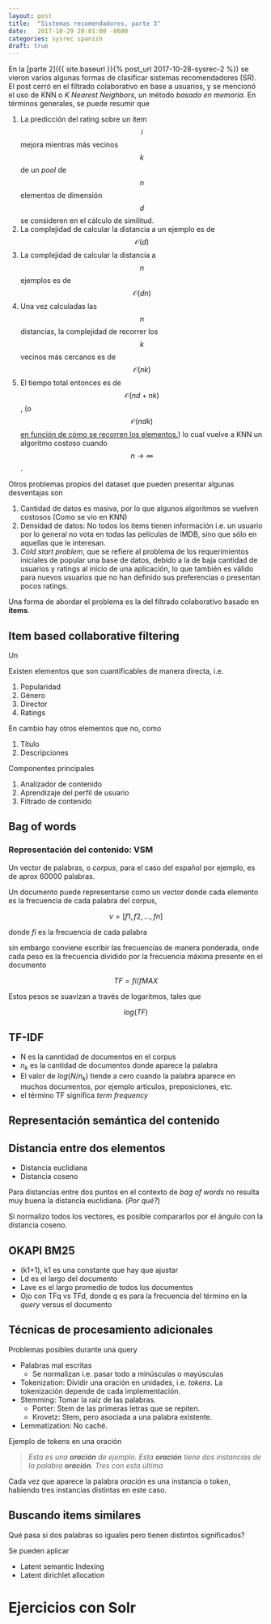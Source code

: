 ```yaml
---
layout: post
title:  "Sistemas recomendadores, parte 3"
date:   2017-10-29 20:01:00 -0600
categories: sysrec spanish
draft: true
---
```

<!-- entry 3, clase 25.10 -->


En la [parte 2]({{ site.baseurl }}{% post_url 2017-10-28-sysrec-2 %}) se vieron varios algunas formas de clasificar sistemas recomendadores (SR). El post cerró en el filtrado colaborativo en base a usuarios, y se mencionó el uso de KNN o *K Nearest Neighbors*, un método *basado en memoria*. En términos generales, se puede resumir que  

1.  La predicción del rating sobre un ítem $$i$$ mejora mientras más vecinos $$k$$ de un *pool* de $$n$$ elementos de dimensión $$d$$ se consideren en el cálculo de similitud.
1.  La complejidad de calcular la distancia a un ejemplo es de $$\mathcal{O}(d)$$
1.  La complejidad de calcular la distancia a $$n$$ ejemplos es de $$\mathcal{O}(dn)$$
1.  Una vez calculadas las $$n$$ distancias, la complejidad de recorrer los $$k$$ vecinos más cercanos es de $$\mathcal{O}(nk)$$
1.  El tiempo total entonces es de $$\mathcal{O}(nd+nk)$$, (o $$\mathcal{O}(ndk)$$ [en función de cómo se recorren los elementos.](https://stats.stackexchange.com/questions/219655/k-nn-computational-complexity)) lo cual vuelve a KNN un algoritmo costoso cuando $$n\rightarrow \infty$$. 

Otros problemas propios del dataset que pueden presentar algunas desventajas son

1.  Cantidad de datos es masiva, por lo que algunos algoritmos se vuelven costosos (Como se vio en KNN)
1.  Densidad de datos: No todos los items tienen información i.e. un usuario por lo general no vota en todas las películas de IMDB, sino que sólo en aquellas que le interesan. 
1.  *Cold start problem*, que se refiere al problema de los requerimientos iniciales de popular una base de datos, debido a la de baja cantidad de usuarios y ratings al inicio de una aplicación, lo que también es válido para nuevos usuarios que no han definido sus preferencias o presentan pocos ratings.

Una forma de abordar el problema es la del filtrado colaborativo basado en **ítems**.


## Item based collaborative filtering

Un

Existen elementos que son cuantificables de manera directa, i.e.

1. Popularidad
1. Género
1. Director
1. Ratings

En cambio hay otros elementos que no, como

1. Título
1. Descripciones

<!-- slide 4/25 -->
Componentes principales

1.  Analizador de contenido
1.  Aprendizaje del perfil de usuario
1.  Filtrado de contenido

## Bag of words
### Representación del contenido: VSM

<!-- slide 6 -->
<!-- Aquí aparece una tabla -->

Un vector de palabras, o *corpus*, para el caso del español por ejemplo, es de aprox $60000$ palabras. 

Un documento puede representarse como un vector donde cada elemento es la frecuencia de cada palabra del corpus, 

$$ v = [f1,f2,...,fn] $$

donde $fi$ es la frecuencia de cada palabra

<!-- TODO: cambiar notaciones  -->

sin embargo conviene escribir las frecuencias de manera ponderada, onde cada peso es la frecuencia dividido por la frecuencia máxima presente en el documento

<!--  slide 9 -->

$$ TF = fi/fMAX $$

Estos pesos se suavizan a través de logaritmos, tales que 

$$ log(TF) $$

<!-- slide 8 -->


## TF-IDF

*  N es la canntidad de documentos en el corpus
*  $n_k$ es la cantidad de documentos donde aparece la palabra
*  El valor de $log(N/n_k)$ tiende a cero cuando la palabra aparece en muchos documentos, por ejemplo artículos, preposiciones, etc.
*  el término TF significa *term frequency* 

## Representación semántica del contenido

## Distancia entre dos elementos

*  Distancia euclidiana
*  Distancia coseno

Para distancias entre dos puntos en el contexto de *bag of words* no resulta muy buena la distancia euclidiana. (*Por qué?*)

Si normalizo todos los vectores, es posible compararlos por el 
ángulo con la distancia coseno.

## OKAPI BM25
<!-- Slide 14 -->

* (k1+1), k1 es una constante que hay que ajustar
* Ld es el largo del documento
* Lave es el largo promedio de todos los documentos
* Ojo con TFq vs TFd, donde q es para la frecuencia del término en la *query* versus el documento

## Técnicas de procesamiento adicionales

Problemas posibles durante una query

* Palabras mal escritas
    * Se normalizan i.e. pasar todo a minúsculas o mayúsculas
* Tokenization: Dividir una oración en unidades, i.e. *tokens*. La tokenización depende de cada implementación.
* Stemming: Tomar la raíz de las palabras. 
    * Porter: Stem de las primeras letras que se repiten.
    * Krovetz: Stem, pero asociada a una palabra existente.
* Lemmatization: No caché.

Ejemplo de tokens en una oración


>*Esta es una __oración__ de ejemplo. Esta __oración__ tiene dos instancias de la palabra __oración__. Tres con esta última*

Cada vez que aparece la palabra *oración* es una instancia o token, habiendo tres instancias distintas en este caso.

## Buscando items similares

Qué pasa si dos palabras so iguales pero tienen distintos significados? 

Se pueden aplicar 
*  Latent semantic Indexing
*  Latent dirichlet allocation

# Ejercicios con Solr


<!-- slide 16 -->
